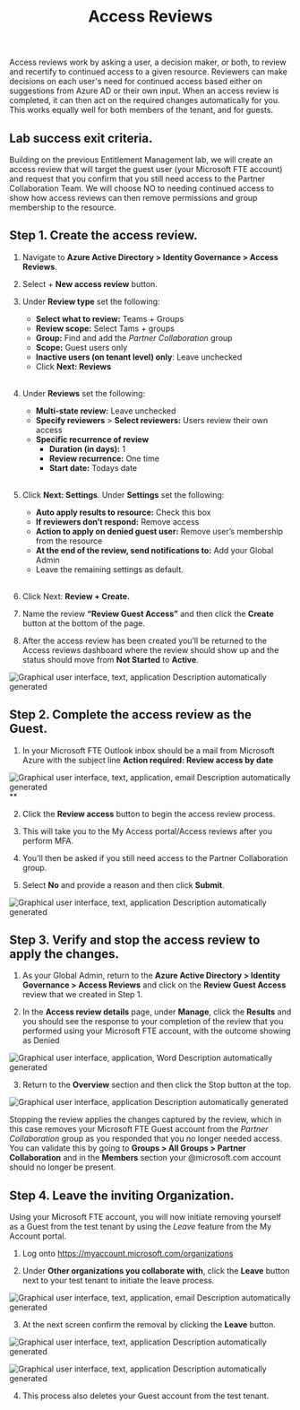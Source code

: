 ﻿---
id: govaccrev
title: Access Reviews 
sidebar_label: Access Reviews
slug: /govaccrev
---



Access reviews work by asking a user, a decision maker, or both, to review and recertify to continued access to a given resource. Reviewers can make decisions on each user's need for continued access based either on suggestions from Azure AD or their own input. When an access review is completed, it can then act on the required changes automatically for you. This works equally well for both members of the tenant, and for guests.

## Lab success exit criteria.
Building on the previous Entitlement Management lab, we will create an access review that will target the guest user (your Microsoft FTE account) and request that you confirm that you still need access to the Partner Collaboration Team. We will choose NO to needing continued access to show how access reviews can then remove permissions and group membership to the resource.

## Step 1. Create the access review. 
1. Navigate to **Azure Active Directory > Identity Governance > Access Reviews**.

1. Select + **New access review** button.
1. Under **Review type** set the following:
   -  **Select what to review:** Teams + Groups
   - **Review scope:** Select Tams + groups
   - **Group:** Find and add the *Partner Collaboration* group
   - **Scope:** Guest users only
   - **Inactive users (on tenant level) only**: Leave unchecked
   - Click **Next: Reviews** <br>
   <br>
1. Under **Reviews** set the following:
   - **Multi-state review:** Leave unchecked
   - **Specify reviewers** > **Select reviewers:** Users review their own access
   - **Specific recurrence of review**
      - **Duration (in days):** 1
      - **Review recurrence:** One time
      - **Start date:** Todays date <br>
      <br>
1. Click **Next: Settings**. Under **Settings** set the following:
   -  **Auto apply results to resource:** Check this box
   - **If reviewers don’t respond:** Remove access
   - **Action to apply on denied guest user:** Remove user’s membership from the resource
   - **At the end of the review, send notifications to:** Add your Global Admin
   - Leave the remaining settings as default. <br>
   <br>
1. Click Next: **Review + Create.**
1. Name the review **“Review Guest Access”** and then click the **Create** button at the bottom of the page.
1. After the access review has been created you’ll be returned to the Access reviews dashboard where the review should show up and the status should move from **Not Started** to **Active**.

![Graphical user interface, text, application Description automatically generated](img/govaccrev.001.png)
## Step 2. Complete the access review as the Guest.
1. In your Microsoft FTE Outlook inbox should be a mail from Microsoft Azure with the subject line **Action required: Review access by __date__**


![Graphical user interface, text, application, email Description automatically generated](img/govaccrev.002.png)**


2. Click the **Review access** button to begin the access review process. 

1. This will take you to the My Access portal/Access reviews after you perform MFA.
1. You’ll then be asked if you still need access to the Partner Collaboration group.
1. Select **No** and provide a reason and then click **Submit**.

![Graphical user interface, text, application Description automatically generated](img/govaccrev.003.png)
## Step 3. Verify and stop the access review to apply the changes.
1. As your Global Admin, return to the **Azure Active Directory > Identity Governance > Access Reviews** and click on the **Review Guest Access** review that we created in Step 1.

1. In the **Access review details** page, under **Manage**, click the **Results** and you should see the response to your completion of the review that you performed using your Microsoft FTE account, with the outcome showing as Denied


![Graphical user interface, application, Word Description automatically generated](img/govaccrev.004.png)

3. Return to the **Overview** section and then click the Stop button at the top.

![Graphical user interface, application Description automatically generated](img/govaccrev.005.png)

Stopping the review applies the changes captured by the review, which in this case removes your Microsoft FTE Guest account from the *Partner Collaboration* group as you responded that you no longer needed access.    
You can validate this by going to **Groups > All Groups > Partner Collaboration** and in the **Members** section your @microsoft.com account should no longer be present. 

## Step 4. Leave the inviting Organization.
Using your Microsoft FTE account, you will now initiate removing yourself as a Guest from the test tenant by using the *Leave* feature from the My Account portal.

1. Log onto <https://myaccount.microsoft.com/organizations>

1. Under **Other organizations you collaborate with**, click the **Leave** button next to your test tenant to initiate the leave process.

![Graphical user interface, text, application, email Description automatically generated](img/govaccrev.006.png)

3. At the next screen confirm the removal by clicking the **Leave** button.

![Graphical user interface, text, application Description automatically generated](img/govaccrev.007.png)

![Graphical user interface, text, application Description automatically generated](img/govaccrev.008.png)

4. This process also deletes your Guest account from the test tenant.
